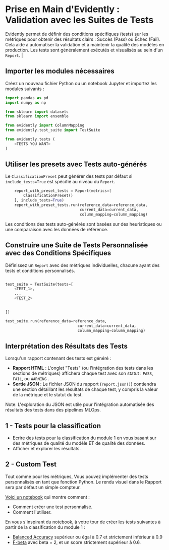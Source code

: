 # Prise en Main d'Evidently : Validation avec les Suites de Tests


Evidently permet de définir des conditions spécifiques (tests) sur les métriques pour obtenir des résultats clairs : Succès (Pass) ou Échec (Fail). Cela aide à automatiser la validation et à maintenir la qualité des modèles en production. Les tests sont généralement exécutés et visualisés au sein d'un `Report`.
                             |

##  Importer les modules nécessaires

Créez un nouveau fichier Python ou un notebook Jupyter et importez les modules suivants :

```python
import pandas as pd
import numpy as np

from sklearn import datasets
from sklearn import ensemble

from evidently import ColumnMapping
from evidently.test_suite import TestSuite

from evidently.tests (
    <TESTS YOU WANT>
)
```

## Utiliser les presets avec Tests auto-générés
Le `ClassificationPreset` peut générer des tests par défaut si `include_tests=True` est spécifié au niveau du `Report`.
```python
    report_with_preset_tests = Report(metrics=[
        ClassificationPreset() 
    ], include_tests=True)
    report_with_preset_tests.run(reference_data=reference_data,
                                 current_data=current_data,
                                 column_mapping=column_mapping)

```

Les conditions des tests auto-générés sont basées sur des heuristiques ou une comparaison avec les données de référence.

## Construire une Suite de Tests Personnalisée avec des Conditions Spécifiques
Définissez un `Report` avec des métriques individuelles, chacune ayant des tests et conditions personnalisés.
```python

test_suite = TestSuite(tests=[
    <TEST_1>,
    ...
    <TEST_2>
  

])

test_suite.run(reference_data=reference_data,
                                current_data=current_data,
                                column_mapping=column_mapping)

```

## Interprétation des Résultats des Tests

Lorsqu'un rapport contenant des tests est généré :
-   **Rapport HTML** : L'onglet "Tests" (ou l'intégration des tests dans les sections de métriques) affichera chaque test avec son statut : `PASS`, `FAIL`, ou `WARNING` .
-   **Sortie JSON** : Le fichier JSON du rapport (`report.json()`) contiendra une section détaillant les résultats de chaque test, y compris la valeur de la métrique et le statut du test.
 
Note: L'exploration du JSON est utile pour l'intégration automatisée des résultats des tests dans des pipelines MLOps.


## 1 - Tests pour la classification

- Ecrire des tests pour la classification du module 1 en vous basant sur des métriques de qualité du modèle ET de qualité des données.
- Afficher et explorer les résultats.


## 2 - Custom Test
Tout comme pour les métriques, Vous pouvez implémenter des tests personnalisés en tant que fonction Python. Le rendu visuel dans le Rapport sera par défaut un simple compteur.

[Voici un notebook](https://github.com/evidentlyai/evidently/blob/ad71e132d59ac3a84fce6cf27bd50b12b10d9137/examples/how_to_questions/how_to_build_metric_over_python_function.ipynb) qui montre comment :
- Comment créer une test personnalisé.
- Comment l'utiliser.

En vous s'inspirant du notebook, à votre tour de créer les tests suivantes à partir de la classification du module 1 :
- [Balanced Accuracy](https://scikit-learn.org/stable/modules/model_evaluation.html#balanced-accuracy-score) supérieur ou égal à 0.7 et strictement inférieur à 0.9
- [F-beta](https://scikit-learn.org/stable/modules/generated/sklearn.metrics.fbeta_score.html#sklearn.metrics.fbeta_score) avec beta = 2, et un score strictement supérieur à 0.6.